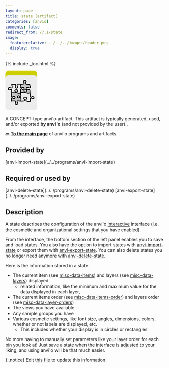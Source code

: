 ```yaml
---
layout: page
title: state [artifact]
categories: [anvio]
comments: false
redirect_from: /7.1/state
image:
  featurerelative: ../../../images/header.png
  display: true
---
```



{% include _toc.html %}


<img src="../../images/icons/CONCEPT.png" alt="CONCEPT" style="width:100px; border:none" />

A CONCEPT-type anvi'o artifact. This artifact is typically generated, used, and/or exported **by anvi'o** (and not provided by the user)..

🔙 **[To the main page](../../)** of anvi'o programs and artifacts.

## Provided by


<p style="text-align: left" markdown="1"><span class="artifact-p">[anvi-import-state](../../programs/anvi-import-state)</span></p>


## Required or used by


<p style="text-align: left" markdown="1"><span class="artifact-r">[anvi-delete-state](../../programs/anvi-delete-state)</span> <span class="artifact-r">[anvi-export-state](../../programs/anvi-export-state)</span></p>


## Description

A state describes the configuration of the anvi'o <span class="artifact-n">[interactive](/help/7.1/artifacts/interactive)</span> interface (i.e. the cosmetic and organizational settings that you have enabled). 

From the interface, the bottom section of the left panel enables you to save and load states. You also have the option to import states with <span class="artifact-n">[anvi-import-state](/help/7.1/programs/anvi-import-state)</span> or export them with <span class="artifact-n">[anvi-export-state](/help/7.1/programs/anvi-export-state)</span>. You can also delete states you no longer need anymore with <span class="artifact-n">[anvi-delete-state](/help/7.1/programs/anvi-delete-state)</span>. 

Here is the information stored in a state:
* The current item (see <span class="artifact-n">[misc-data-items](/help/7.1/artifacts/misc-data-items)</span>) and layers (see <span class="artifact-n">[misc-data-layers](/help/7.1/artifacts/misc-data-layers)</span>) displayed
    * related information, like the minimum and maximum value for the data displayed in each layer, 
* The current items order (see <span class="artifact-n">[misc-data-items-order](/help/7.1/artifacts/misc-data-items-order)</span>) and layers order (see <span class="artifact-n">[misc-data-layer-orders](/help/7.1/artifacts/misc-data-layer-orders)</span>)
* The views you have available 
* Any sample groups you have 
* Various cosmetic settings, like font size, angles, dimensions, colors, whether or not labels are displayed, etc. 
    * This includes whether your display is in circles or rectangles 
    
No more having to manually set parameters like your layer order for each bin you look at! Just save a state when the interface is adjusted to your liking, and using anvi'o will be that much easier. 



{:.notice}
Edit [this file](https://github.com/merenlab/anvio/tree/master/anvio/docs/artifacts/state.md) to update this information.

